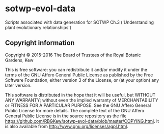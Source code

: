 # sotwp-evol-data
Scripts associated with data generation for SOTWP Ch.3 ('Understanding plant evolutionary relationships')

## Copyright information

Copyright © 2015-2016 The Board of Trustees of the Royal Botanic Gardens, Kew

This is free software: you can redistribute it and/or modify it under the terms of the GNU Affero General Public License as published by the Free Software Foundation, either version 3 of the License, or (at your option) any later version.

This software is distributed in the hope that it will be useful, but WITHOUT ANY WARRANTY; without even the implied warranty of MERCHANTABILITY or FITNESS FOR A PARTICULAR PURPOSE. See the GNU Affero General Public License for more details.
The complete text of the GNU Affero General Public License is in the source repository as the file https://github.com/RBGKew/sotwp-evol-data/blob/master/COPYING.html. It is also available from http://www.gnu.org/licenses/agpl.html.
